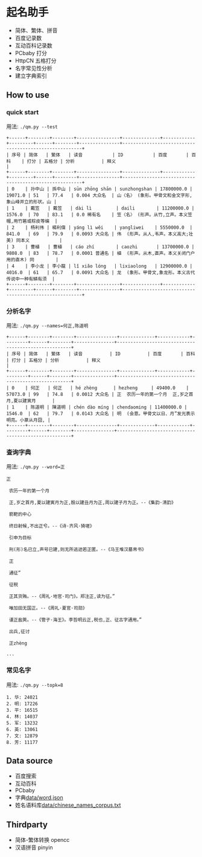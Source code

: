 # 起名助手

- 简体、繁体、拼音
- 百度记录数
- 互动百科记录数
- PCbaby 打分
- HttpCN 五格打分
- 名字常见性分析
- 建立字典索引

## How to use

### quick start

用法: `./qm.py --test`

```
+------+--------+--------+----------------+--------------+------------+---------+------+--------+---------------+-------------------------------------------------------+
| 序号 | 简体   | 繁体   | 读音           | ID           | 百度       | 百科    | 打分 | 五格分 | 分析          | 释义                                                  |
+------+--------+--------+----------------+--------------+------------+---------+------+--------+---------------+-------------------------------------------------------+
| 0    | 孙中山 | 孫中山 | sūn zhōng shān | sunzhongshan | 17800000.0 | 19071.0 | 51   | 77.4   | 0.004 大众名  | 山〈名〉 (象形。甲骨文和金文字形,象山峰并立的形状。山 |
| 1    | 戴笠   | 戴笠   | dài lì         | daili        | 11200000.0 | 1576.0  | 70   | 83.1   | 0.0 稀有名    | 笠〈名〉 (形声。从竹,立声。本义笠帽,用竹箬或棕皮等编  |
| 2    | 杨利伟 | 楊利偉 | yáng lì wěi    | yangliwei    | 5550000.0  | 841.0   | 69   | 79.9   | 0.0093 大众名 | 伟  (形声。从人,韦声。本义高大;壮美) 同本义           |
| 3    | 曹植   | 曹植   | cáo zhí        | caozhi       | 13700000.0 | 9808.0  | 83   | 78.7   | 0.0001 普通名 | 植  (形声。从木,直声。本义关闭门户用的直木) 同        |
| 4    | 李小龙 | 李小龍 | lǐ xiǎo lóng   | lixiaolong   | 12900000.0 | 4016.0  | 61   | 65.7   | 0.0091 大众名 | 龙  (象形。甲骨文,象龙形。本义古代传说中一种有鳞有须  |
+------+--------+--------+----------------+--------------+------------+---------+------+--------+---------------+-------------------------------------------------------+
```

### 分析名字

用法: `./qm.py --names=何正,陈道明`

```
+------+--------+--------+---------------+-------------+------------+---------+------+--------+---------------+-----------------------------------------------------+
| 序号 | 简体   | 繁体   | 读音          | ID          | 百度       | 百科    | 打分 | 五格分 | 分析          | 释义                                                |
+------+--------+--------+---------------+-------------+------------+---------+------+--------+---------------+-----------------------------------------------------+
| 0    | 何正   | 何正   | hé zhèng      | hezheng     | 49400.0    | 57073.0 | 99   | 74.8   | 0.0012 大众名 | 正  农历一年的第一个月  正,岁之首月,夏以建寅月      |
| 1    | 陈道明 | 陳道明 | chén dào míng | chendaoming | 11400000.0 | 1546.0  | 62   | 79.7   | 0.0143 大众名 | 明  (会意。甲骨文以日、月”发光表示明亮。小篆从月囧, |
+------+--------+--------+---------------+-------------+------------+---------+------+--------+---------------+-----------------------------------------------------+
```

### 查询字典

用法: `./qm.py --word=正`

```
正

 农历一年的第一个月

 正,岁之首月,夏以建寅月为正,殷以建丑月为正,周以建子月为正。--《集韵·清韵》

 箭靶的中心

 终日射候,不出正兮。--《诗·齐风·猗嗟》

 引申为目标

 刑(形)名已立,声号已建,则无所逃迹若正匿。--《马王堆汉墓帛书》

 正

 通征”

 征税

 正其货贿。--《周礼·地官·司门》。郑注正,读为征。”

 唯加田无国正。--《周礼·夏官·司勋》

 谨正盐筴。--《管子·海王》。李哲明云正,税也,正、征古字通用。”

 出兵,征讨

 正zhèng

...
```

### 常见名字

用法: `./qm.py --topk=8`

```
1. 华: 24021
2. 明: 17226
3. 平: 16515
4. 林: 14037
5. 军: 13232
6. 英: 13061
7. 文: 12879
8. 芳: 11177
```

## Data source

- 百度搜索
- 互动百科
- PCbaby
- 字典[data/word.json](https://github.com/pwxcoo/chinese-xinhua)
- 姓名语料库[data/chinese_names_corpus.txt](https://github.com/wainshine/Chinese-Names-Corpus)

## Thirdparty

- 简体-繁体转换 opencc
- 汉语拼音 pinyin

